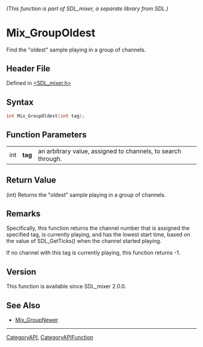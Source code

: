 ###### (This function is part of SDL_mixer, a separate library from SDL.)
# Mix_GroupOldest

Find the "oldest" sample playing in a group of channels.

## Header File

Defined in [<SDL_mixer.h>](https://github.com/libsdl-org/SDL_mixer/blob/SDL2/include/SDL_mixer.h)

## Syntax

```c
int Mix_GroupOldest(int tag);
```

## Function Parameters

|     |         |                                                              |
| --- | ------- | ------------------------------------------------------------ |
| int | **tag** | an arbitrary value, assigned to channels, to search through. |

## Return Value

(int) Returns the "oldest" sample playing in a group of channels.

## Remarks

Specifically, this function returns the channel number that is assigned the
specified tag, is currently playing, and has the lowest start time, based
on the value of SDL_GetTicks() when the channel started playing.

If no channel with this tag is currently playing, this function returns -1.

## Version

This function is available since SDL_mixer 2.0.0.

## See Also

- [Mix_GroupNewer](Mix_GroupNewer)

----
[CategoryAPI](CategoryAPI), [CategoryAPIFunction](CategoryAPIFunction)

